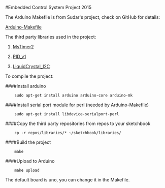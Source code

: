 #Embedded Control System Project 2015

The Arduino Makefile is from Sudar's project, check on GitHub for details:

[Arduino-Makefile](https://github.com/sudar/Arduino-Makefile.git)

The third party libraries used in the project:

1. [MsTimer2](http://playground.arduino.cc/Main/MsTimer2)

2. [PID_v1](http://playground.arduino.cc/Code/PIDLibrary)

3. [LiquidCrystal_I2C](http://playground.arduino.cc/Code/LCDi2c)

To compile the project:

####Install arduino
```
	sudo apt-get install arduino arduino-core arduino-mk
```

####Install serial port module for perl (needed by Arduino-Makefile)
```
	sudo apt-get install libdevice-serialport-perl
```
####Copy the third party repositories from repos to your sketchbook
```
	cp -r repos/libraries/* ~/sketchbook/libraries/
```
####Build the project
```
	make
```
####Upload to Arduino
```
	make upload
```
The default board is uno, you can change it in the Makefile.
